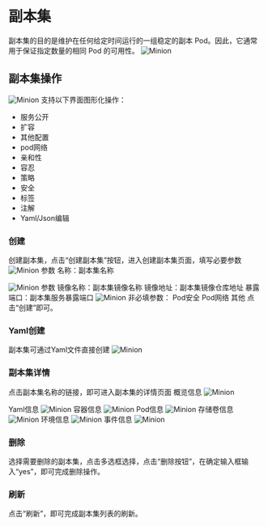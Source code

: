 # 副本集

副本集的目的是维护在任何给定时间运行的一组稳定的副本 Pod。因此，它通常用于保证指定数量的相同 Pod 的可用性。
![Minion](../../../assets/images/workload/rs-list.jpg)
## 副本集操作

![Minion](../../../assets/images/workload/rs-operation.jpg)
支持以下界面图形化操作：
* 服务公开
* 扩容
* 其他配置
* pod网络
* 亲和性
* 容忍
* 策略
* 安全
* 标签
* 注解
* Yaml/Json编辑

### 创建
创建副本集，点击“创建副本集”按钮，进入创建副本集页面，填写必要参数
![Minion](../../../assets/images/workload/rs-create1.jpg)
参数
名称：副本集名称

![Minion](../../../assets/images/workload/rs-create2.jpg)
参数
镜像名称：副本集镜像名称
镜像地址：副本集镜像仓库地址
暴露端口：副本集服务暴露端口
![Minion](../../../assets/images/workload/rs-create3.jpg)
非必填参数：
Pod安全
Pod网络
其他
点击“创建”即可。

### Yaml创建
副本集可通过Yaml文件直接创建
![Minion](../../../assets/images/workload/rs-create-yaml.jpg)
### 副本集详情
点击副本集名称的链接，即可进入副本集的详情页面
概览信息
![Minion](../../../assets/images/workload/rs-info1.jpg)

Yaml信息
![Minion](../../../assets/images/workload/rs-info2.jpg)
容器信息
![Minion](../../../assets/images/workload/rs-info3.jpg)
Pod信息
![Minion](../../../assets/images/workload/rs-info4.jpg)
存储卷信息
![Minion](../../../assets/images/workload/rs-info5.jpg)
环境信息
![Minion](../../../assets/images/workload/rs-info6.jpg)
事件信息
![Minion](../../../assets/images/workload/rs-info7.jpg)


### 删除
选择需要删除的副本集，点击多选框选择，点击“删除按钮”，在确定输入框输入“yes”，即可完成删除操作。
### 刷新
点击“刷新”，即可完成副本集列表的刷新。

